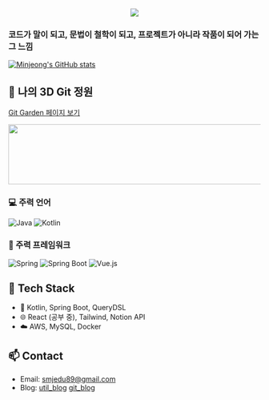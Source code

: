 <h3 align="center">
    <img src="https://capsule-render.vercel.app/api?type=waving&color=FF69B4&FFFFE0&height=200&section=header&text=👩‍💻%20엄마는%20개발자&fontSize=40&fontAlign=50&fontColor=ffffff"/>
</h3>

### 코드가 말이 되고, 문법이 철학이 되고, 프로젝트가 아니라 작품이 되어 가는 그 느낌 ###
[![Minjeong's GitHub stats](https://github-readme-stats.vercel.app/api?username=paypulse&show_icons=true&theme=tokyonight)](https://github.com/anuraghazra/github-readme-stats)
## 🌳 나의 3D Git 정원
[Git Garden 페이지 보기](https://paypulse.github.io/git-garden/)

<a href="https://github.com/devxb/gitanimals">
  <img src="https://render.gitanimals.org/lines/{paypulse}?pet-id=10" width="1000" height="120"/>
</a>

### 💻 주력 언어
![Java](https://img.shields.io/badge/Java-007396?style=for-the-badge&logo=java&logoColor=white)
![Kotlin](https://img.shields.io/badge/Kotlin-7F52FF?style=for-the-badge&logo=kotlin&logoColor=white)

### 🔧 주력 프레임워크
![Spring](https://img.shields.io/badge/Spring-6DB33F?style=for-the-badge&logo=spring&logoColor=white)
![Spring Boot](https://img.shields.io/badge/Spring%20Boot-6DB33F?style=for-the-badge&logo=spring-boot&logoColor=white)
![Vue.js](https://img.shields.io/badge/Vue.js-4FC08D?style=for-the-badge&logo=vue.js&logoColor=white)

## 🔧 Tech Stack
- 🌱 Kotlin, Spring Boot, QueryDSL
- 🌐 React (공부 중), Tailwind, Notion API
- ☁️ AWS, MySQL, Docker

## 📫 Contact
- Email: smjedu89@gmail.com
- Blog: [util_blog](https://until.blog/@poppins)
        [git_blog](https://paypulse.github.io/)     

<!--
**paypulse/paypulse** is a ✨ _special_ ✨ repository because its `README.md` (this file) appears on your GitHub profile.

Here are some ideas to get you started:

- 🔭 I’m currently working on ...
- 🌱 I’m currently learning ...
- 👯 I’m looking to collaborate on ...
- 🤔 I’m looking for help with ...
- 💬 Ask me about ...
- 📫 How to reach me: ...
- 😄 Pronouns: ...
- ⚡ Fun fact: ...
-->
